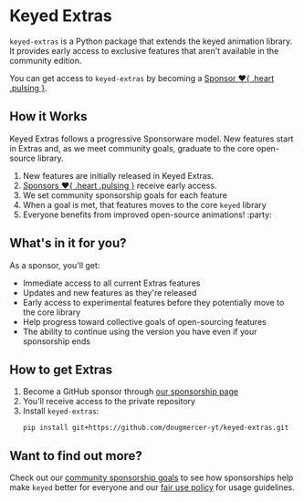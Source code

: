 # Keyed Extras

`keyed-extras` is a Python package that extends the keyed animation library. It provides early access to exclusive features that aren't available in the community edition.

You can get access to `keyed-extras` by becoming a [Sponsor :heart:{ .heart .pulsing }](https://github.com/dougmercer).

## How it Works

Keyed Extras follows a progressive Sponsorware model. New features start in Extras and, as we meet community goals, graduate to the core open-source library.

1. New features are initially released in Keyed Extras.
2. [Sponsors :heart:{ .heart .pulsing }](https://github.com/dougmercer) receive early access.
3. We set community sponsorship goals for each feature
4. When a goal is met, that features moves to the core `keyed` library
5. Everyone benefits from improved open-source animations! :party:

## What's in it for you?

As a sponsor, you'll get:

- Immediate access to all current Extras features
- Updates and new features as they're released
- Early access to experimental features before they potentially move to the core library
- Help progress toward collective goals of open-sourcing features
- The ability to continue using the version you have even if your sponsorship ends

## How to get Extras

1. Become a GitHub sponsor through [our sponsorship page](https://github.com/sponsors/dougmercer/)
2. You'll receive access to the private repository
3. Install `keyed-extras`:
   ```console
   pip install git+https://github.com/dougmercer-yt/keyed-extras.git
   ```

<!-- TODO, link to more detailed install instructions on the keyed-extras repo when it's available. -->

## Want to find out more?

Check out our [community sponsorship goals](goals.md) to see how sponsorships help make `keyed` better for everyone and our [fair use policy](fairuse.md) for usage guidelines.
